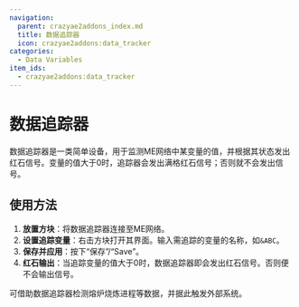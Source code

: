 ```yaml
---
navigation:
  parent: crazyae2addons_index.md
  title: 数据追踪器
  icon: crazyae2addons:data_tracker
categories:
  - Data Variables
item_ids:
  - crazyae2addons:data_tracker
---
```


# 数据追踪器

<BlockImage id="crazyae2addons:data_tracker" scale="4"></BlockImage>

数据追踪器是一类简单设备，用于监测ME网络中某变量的值，并根据其状态发出红石信号。变量的值大于0时，追踪器会发出满格红石信号；否则就不会发出信号。

## 使用方法

1. **放置方块**：将数据追踪器连接至ME网络。
2. **设置追踪变量**：右击方块打开其界面。输入需追踪的变量的名称，如`&ABC`。
3. **保存并应用**：按下“保存”/“Save”。
4. **红石输出**：当追踪变量的值大于0时，数据追踪器即会发出红石信号。否则便不会输出信号。

可借助数据追踪器检测熔炉烧炼进程等数据，并据此触发外部系统。